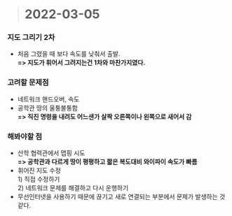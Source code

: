 ># 2022-03-05

### 지도 그리기 2차
* 처음 그렸을 때 보다 속도를 낮춰서 출발.
</br> **=> 지도가 휘어서 그려지는건 1차와 마찬가지였다.**

### 고려할 문제점
* 네트워크 핸드오버, 속도
* 공학관 땅의 울퉁불퉁함
</br> **=> 직진 명령을 내려도 어느샌가 살짝 오른쪽이나 왼쪽으로 새어서 감**

### 해봐야할 점
* 산학 협력관에서 맵핑 시도
</br> **=> 공학관과 다르게 땅이 평평하고 짧은 복도대비 와이파이 속도가 빠름**
* 휘어진 지도 수정
&nbsp;&nbsp; </br> 1) 직접 수정하기
&nbsp;&nbsp; </br> 2) 네트워크 문제를 해결하고 다시 운행하기
* 무선인터넷을 사용하기 때문에 끊기고 새로 연결되는 부분에서 문제가 발생하는 것 같다.
